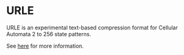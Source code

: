 # URLE

URLE is an experimental text-based compression format for Cellular Automata 2 to 256 state patterns.

See [here](https://www.conwaylife.com/wiki/User:Rowett#URLE) for more information.
